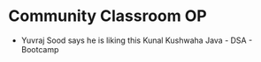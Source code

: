 # Community Classroom OP

- Yuvraj Sood says he is liking this Kunal Kushwaha Java - DSA - Bootcamp
